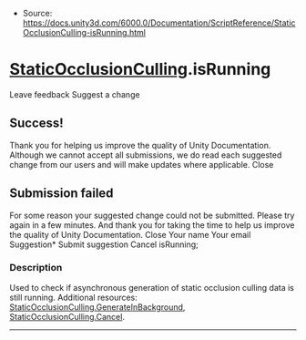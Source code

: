 * Source: https://docs.unity3d.com/6000.0/Documentation/ScriptReference/StaticOcclusionCulling-isRunning.html

#  [StaticOcclusionCulling](https://docs.unity3d.com/6000.0/Documentation/ScriptReference/StaticOcclusionCulling.html).isRunning
Leave feedback
Suggest a change
## Success!
Thank you for helping us improve the quality of Unity Documentation. Although we cannot accept all submissions, we do read each suggested change from our users and will make updates where applicable.
Close
## Submission failed
For some reason your suggested change could not be submitted. Please <a>try again</a> in a few minutes. And thank you for taking the time to help us improve the quality of Unity Documentation.
Close
Your name Your email Suggestion* Submit suggestion
Cancel
isRunning; 
### Description
Used to check if asynchronous generation of static occlusion culling data is still running.
Additional resources: [StaticOcclusionCulling.GenerateInBackground](https://docs.unity3d.com/6000.0/Documentation/ScriptReference/StaticOcclusionCulling.GenerateInBackground.html), [StaticOcclusionCulling.Cancel](https://docs.unity3d.com/6000.0/Documentation/ScriptReference/StaticOcclusionCulling.Cancel.html).
* * *
